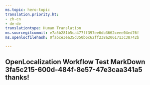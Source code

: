 ```yaml
---
ms.topic: hero-topic
translation.priority.ht:
- zh-cn
- de-de
translationtype: Human Translation
ms.sourcegitcommit: e7a5b281b5ca477ff397ee6db3662ceee04ed76f
ms.openlocfilehash: 0fabce3ea35d350b6c62ff238a2061713c38742b

---
```

## OpenLocalization Workflow Test MarkDown 3fa5c215-600d-484f-8e57-47e3caa341a5 thanks!



<!--HONumber=Jul16_HO4-->



